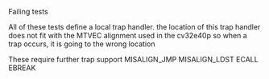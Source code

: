 Failing tests 

All of these tests define a local trap handler.
the location of this trap handler does not fit with the MTVEC alignment used in the cv32e40p
so when a trap occurs, it is going to the wrong location


These require further trap support
MISALIGN_JMP
MISALIGN_LDST
ECALL
EBREAK
